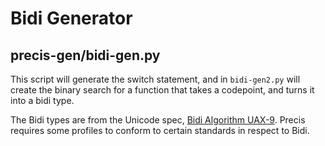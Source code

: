 # Bidi Generator
## precis-gen/bidi-gen.py

This script will generate the switch statement, and in `bidi-gen2.py` will create the binary search for a function that takes a codepoint, and turns it into a bidi type.

The Bidi types are from the Unicode spec, [Bidi Algorithm UAX-9](https://unicode.org/reports/tr9/). Precis requires some profiles to conform to certain standards in respect to Bidi.
